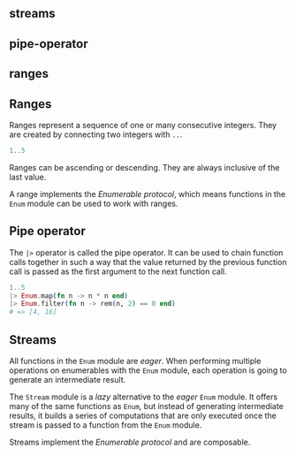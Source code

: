 ## streams
## pipe-operator
## ranges

## Ranges

Ranges represent a sequence of one or many consecutive integers. They are created by connecting two integers with `..`.

```elixir
1..5
```

Ranges can be ascending or descending. They are always inclusive of the last value.

A range implements the _Enumerable protocol_, which means functions in the `Enum` module can be used to work with ranges.

## Pipe operator

The `|>` operator is called the pipe operator. It can be used to chain function calls together in such a way that the value returned by the previous function call is passed as the first argument to the next function call.

```elixir
1..5
|> Enum.map(fn n -> n * n end)
|> Enum.filter(fn n -> rem(n, 2) == 0 end)
# => [4, 16]
```

## Streams

All functions in the `Enum` module are _eager_. When performing multiple operations on enumerables with the `Enum` module, each operation is going to generate an intermediate result.

The `Stream` module is a _lazy_ alternative to the _eager_ `Enum` module. It offers many of the same functions as `Enum`, but instead of generating intermediate results, it builds a series of computations that are only executed once the stream is passed to a function from the `Enum` module.

Streams implement the _Enumerable protocol_ and are composable.

